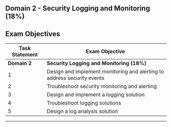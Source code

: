 ## Domain 2	- Security Logging and Monitoring (18%)

## Exam Objectives 

| Task Statement | Exam Objective     | 
| ------------------------ | ------------------ | 
| **Domain 2** | **Security Logging and Monitoring (18%)**
| 1 | Design and implement monitoring and alerting to address security events
| 2 | Troubleshoot security monitoring and alerting
| 3 | Design and implement a logging solution
| 4 | Troubleshoot logging solutions
| 5 | Design a log analysis solution


--- 
